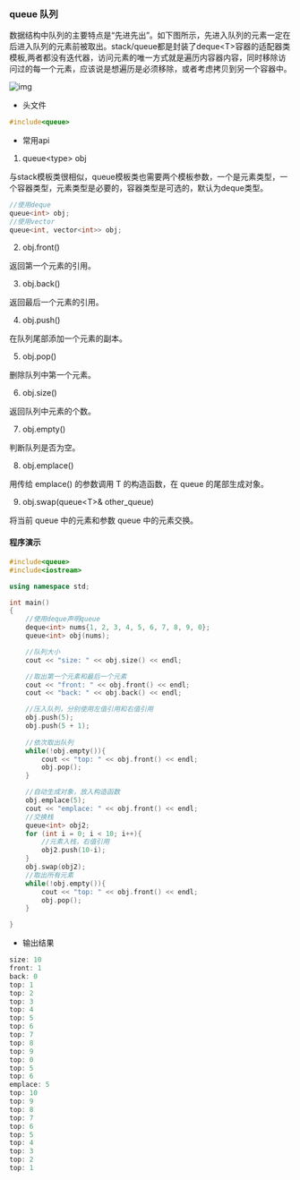 ### queue 队列

数据结构中队列的主要特点是“先进先出”。如下图所示，先进入队列的元素一定在后进入队列的元素前被取出。stack/queue都是封装了deque<T\>容器的适配器类模板,两者都没有迭代器，访问元素的唯一方式就是遍历内容器内容，同时移除访问过的每一个元素，应该说是想遍历是必须移除，或者考虑拷贝到另一个容器中。

![img](http://c.biancheng.net/uploads/allimg/180913/2-1P913113140553.jpg)

* 头文件

```cpp
#include<queue>
```

* 常用api

1. queue<type\> obj

与stack模板类很相似，queue模板类也需要两个模板参数，一个是元素类型，一个容器类型，元素类型是必要的，容器类型是可选的，默认为deque类型。

```cpp
//使用deque
queue<int> obj;
//使用vector
queue<int, vector<int>> obj;
```

2. obj.front()

返回第一个元素的引用。

3. obj.back()

返回最后一个元素的引用。

4. obj.push()

在队列尾部添加一个元素的副本。

5. obj.pop()

删除队列中第一个元素。

6. obj.size()

返回队列中元素的个数。

7. obj.empty()

判断队列是否为空。

8. obj.emplace()

用传给 emplace() 的参数调用 T 的构造函数，在 queue 的尾部生成对象。

9. obj.swap(queue<T\>& other_queue)

将当前 queue 中的元素和参数 queue 中的元素交换。

#### 程序演示

```cpp
#include<queue>
#include<iostream>

using namespace std;

int main()
{
    //使用deque声明queue
    deque<int> nums{1, 2, 3, 4, 5, 6, 7, 8, 9, 0};
    queue<int> obj(nums);

    //队列大小
    cout << "size: " << obj.size() << endl;

    //取出第一个元素和最后一个元素
    cout << "front: " << obj.front() << endl;
    cout << "back: " << obj.back() << endl;

    //压入队列，分别使用左值引用和右值引用
    obj.push(5);
    obj.push(5 + 1);
    
    //依次取出队列
    while(!obj.empty()){
        cout << "top: " << obj.front() << endl;
        obj.pop();
    }

    //自动生成对象，放入构造函数
    obj.emplace(5);
    cout << "emplace: " << obj.front() << endl;
    //交换栈
    queue<int> obj2;
    for (int i = 0; i < 10; i++){
        //元素入栈，右值引用
        obj2.push(10-i);
    }
    obj.swap(obj2);
    //取出所有元素
    while(!obj.empty()){
        cout << "top: " << obj.front() << endl;
        obj.pop();
    }

}
```

* 输出结果

```cpp
size: 10
front: 1
back: 0
top: 1
top: 2
top: 3
top: 4
top: 5
top: 6
top: 7
top: 8
top: 9
top: 0
top: 5
top: 6
emplace: 5
top: 10
top: 9
top: 8
top: 7
top: 6
top: 5
top: 4
top: 3
top: 2
top: 1
```

### 
